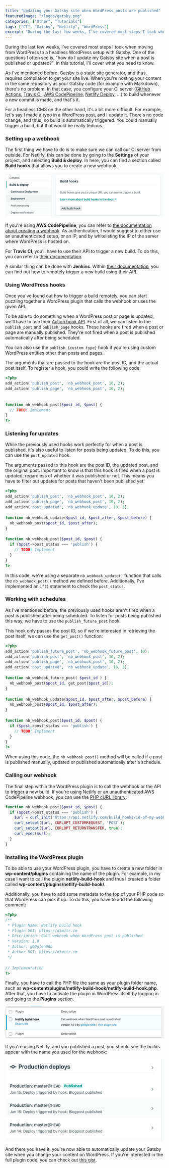 ```yaml
---
title: "Updating your Gatsby site when WordPress posts are published"
featuredImage: "/logos/gatsby.png"
categories: ["Other", "Tutorials"]
tags: ["CI", "Gatsby", "Netlify", "WordPress"]
excerpt: "During the last few weeks, I've covered most steps I took when moving from WordPress to a headless WordPress setup with Gatsby. One of the questions I often see is, \"how do I update my Gatsby site when a post is published or updated?\". In this tutorial, I'll cover what you need to know."
---
```


During the last few weeks, I've covered most steps I took when moving from WordPress to a headless WordPress setup with Gatsby. One of the questions I often see is, "how do I update my Gatsby site when a post is published or updated?". In this tutorial, I'll cover what you need to know.

As I've mentioned before, [Gatsby](https://www.gatsbyjs.org/) is a static site generator, and thus, requires compilation to get your site live. When you're hosting your content in the same repository as your Gatsby code (for example with Markdown), there's no problem. In that case, you configure your CI server ([GitHub Actions](https://github.com/features/actions), [Travis CI](https://travis-ci.org/), [AWS CodePipeline](https://aws.amazon.com/codepipeline/), [Netlify Deploy](https://www.netlify.com/), ...) to build whenever a new commit is made, and that's it.

For a headless CMS on the other hand, it's a bit more difficult. For example, let's say I made a typo in a WordPress post, and I update it. There's no code change, and thus, no build is automatically triggered. You could manually trigger a build, but that would be really tedious.

### Setting up a webhook

The first thing we have to do is to make sure we can call our CI server from outside. For Netlify, this can be done by going to the **Settings** of your project, and selecting **Build & deploy**. In here, you can find a section called **Build hooks** that allows you to create a new webhook.

![Netlify build hooks](./images/Screenshot-2020-01-21-11.40.26.png)

If you're using **AWS CodePipeline**, you can refer to [the documentation about creating a webhook](https://docs.aws.amazon.com/AWSCloudFormation/latest/UserGuide/aws-resource-codepipeline-webhook.html). As authentication, I would suggest to either use an unauthenticated setup, or an IP, and by whitelisting the IP of the server where WordPress is hosted on.

For **Travis CI**, you'll have to use their API to trigger a new build. To do this, you can refer to [their documentation](https://docs.travis-ci.com/user/triggering-builds/).

A similar thing can be done with **Jenkins**. Within [their documentation](https://wiki.jenkins.io/display/JENKINS/Remote+access+API), you can find out how to remotely trigger a new build using their API.

### Using WordPress hooks

Once you've found out how to trigger a build remotely, you can start puzzling together a WordPress plugin that calls the webhook or uses the given API.

To be able to do something when a WordPress post or page is updated, we'll have to use their [Action hook API](https://codex.wordpress.org/Plugin_API/Action_Reference). First of all, we can listen to the `publish_post` and `publish_page` hooks. These hooks are fired when a post or page are manually published. They're not fired when a post is published automatically after being scheduled.

You can also use the `publish_{custom type}` hook if you're using custom WordPress entities other than posts and pages.

The arguments that are passed to the hook are the post ID, and the actual post itself. To register a hook, you could write the following code:

```php
<?php
add_action('publish_post', 'nb_webhook_post', 10, 2);
add_action('publish_page', 'nb_webhook_post', 10, 2);


function nb_webhook_post($post_id, $post) {
  // TODO: Implement
}
?>
```

### Listening for updates

While the previously used hooks work perfectly for when a post is published, it's also useful to listen for posts being updated. To do this, you can use the `post_updated` hook.

The arguments passed to this hook are the post ID, the updated post, and the original post. Important to know is that this hook is fired when a post is updated, regardless of whether it was published or not. This means you have to filter out updates for posts that haven't been published yet:

```php
<?php
add_action('publish_post', 'nb_webhook_post', 10, 2);
add_action('publish_page', 'nb_webhook_post', 10, 2);
add_action('post_updated', 'nb_webhook_update', 10, 3);

function nb_webhook_update($post_id, $post_after, $post_before) {
  nb_webhook_post($post_id, $post_after);
}

function nb_webhook_post($post_id, $post) {
  if ($post->post_status === 'publish') {
    // TODO: Implement
  }
}
?>
```

In this code, we're using a separate `nb_webhook_update()` function that calls the `nb_webhook_post()` method we defined before. Additionally, I've implemented an `if()` statement to check the `post_status`.

### Working with schedules

As I've mentioned before, the previously used hooks aren't fired when a post is published after being scheduled. To listen for posts being published this way, we have to use the `publish_future_post` hook.

This hook only passes the post ID, so if we're interested in retrieving the post itself, we can use the `get_post()` function:

```php
<?php
add_action('publish_future_post', 'nb_webhook_future_post', 10);
add_action('publish_post', 'nb_webhook_post', 10, 2);
add_action('publish_page', 'nb_webhook_post', 10, 2);
add_action('post_updated', 'nb_webhook_update', 10, 3);

function nb_webhook_future_post( $post_id ) {
  nb_webhook_post($post_id, get_post($post_id));
}

function nb_webhook_update($post_id, $post_after, $post_before) {
  nb_webhook_post($post_id, $post_after);
}

function nb_webhook_post($post_id, $post) {
  if ($post->post_status === 'publish') {
    // TODO: Implement
  }
}
?>
```

When using this code, the `nb_webhook_post()` method will be called if a post is published manually, updated or published automatically after a schedule.

### Calling our webhook

The final step within the WordPress plugin is to call the webhook or the API to trigger a new build. If you're using Netlify or an unauthenticated AWS CodePipeline webhook, you can use the [PHP cURL library](https://www.php.net/manual/en/book.curl.php):

```php
function nb_webhook_post($post_id, $post) {
  if ($post->post_status === 'publish') {
    $url = curl_init('https://api.netlify.com/build_hooks/id-of-my-webhook');
    curl_setopt($url, CURLOPT_CUSTOMREQUEST, 'POST');
    curl_setopt($url, CURLOPT_RETURNTRANSFER, true);
    curl_exec($url);
  }
}
```

### Installing the WordPress plugin

To be able to use your WordPress plugin, you have to create a new folder in **wp-content/plugins** containing the name of the plugin. For example, in my case I want to call the plugin **netlify-build-hook** and thus I created a folder called **wp-content/plugins/netlify-build-hook/**.

Additionally, you have to add some metadata to the top of your PHP code so that WordPress can pick it up. To do this, you have to add the following comment:

```php
<?php
/**
 * Plugin Name: Netlify build hook
 * Plugin URI: https://dimitr.im
 * Description: Call webhook when WordPress post is published
 * Version: 1.0
 * Author: g00glen00b
 * Author URI: https://dimitr.im
 */  

// Implementation
?>
```

Finally, you have to call the PHP file the same as your plugin folder name, such as **wp-content/plugins/netlify-build-hook/netlify-build-hook.php**. After that, you have to activate the plugin in WordPress itself by logging in and going to the **Plugins** section.

![WordPress plugins](./images/Screenshot-2020-01-21-12.29.14.png)

If you're using Netlify, and you published a post, you should see the builds appear with the name you used for the webhook:

![Netlify producction deploys](./images/Screenshot-2020-01-21-12.30.47.png)

And there you have it, you're now able to automatically update your Gatsby site when you change your content on WordPress. If you're interested in the full plugin code, you can check out [this gist](https://gist.github.com/g00glen00b/94423e94d115e2b797c1343375bc01a4).
